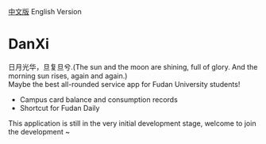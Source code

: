 [中文版](README.md) English Version
# DanXi
日月光华，旦复旦兮.(The sun and the moon are shining, full of glory. And the morning sun rises, again and again.)  
Maybe the best all-rounded service app for Fudan University students!  

- Campus card balance and consumption records
- Shortcut for Fudan Daily

This application is still in the very initial development stage, welcome to join the development ~
